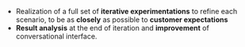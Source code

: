  - Realization of a full set of **iterative experimentations** to refine each scenario, to be as **closely** as possible to **customer expectations**
 - **Result analysis** at the end of iteration and **improvement** of conversational interface.